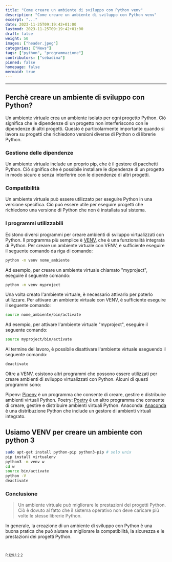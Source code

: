 ```yaml
---
title: "Come creare un ambiente di sviluppo con Python venv"
description: "Come creare un ambiente di sviluppo con Python venv"
excerpt: "..."
date: 2023-11-25T09:19:42+01:00
lastmod: 2023-11-25T09:19:42+01:00
draft: false
weight: 50
images: ["header.jpeg"]
categories: ["News"]
tags: ["python", "programmazione"]
contributors: ["sebadima"]
pinned: false
homepage: false
mermaid: true
---
```




<hr>

## Perchè creare un ambiente di sviluppo con Python?

Un ambiente virtuale crea un ambiente isolato per ogni progetto Python. Ciò significa che le dipendenze di un progetto non interferiscono con le dipendenze di altri progetti. Questo è particolarmente importante quando si lavora su progetti che richiedono versioni diverse di Python o di librerie Python.

### Gestione delle dipendenze

Un ambiente virtuale include un proprio pip, che è il gestore di pacchetti Python. Ciò significa che è possibile installare le dipendenze di un progetto in modo sicuro e senza interferire con le dipendenze di altri progetti.

### Compatibilità

Un ambiente virtuale può essere utilizzato per eseguire Python in una versione specifica. Ciò può essere utile per eseguire progetti che richiedono una versione di Python che non è installata sul sistema.

### I programmi utilizzabili

Esistono diversi programmi per creare ambienti di sviluppo virtualizzati con Python. Il programma più semplice è <a href="https://docs.python.org/3/library/venv.html" target="_blank" rel="noopener">VENV</a>, che è una funzionalità integrata di Python. Per creare un ambiente virtuale con VENV, è sufficiente eseguire il seguente comando da riga di comando:

```bash
python -m venv nome_ambiente
```
Ad esempio, per creare un ambiente virtuale chiamato "myproject", eseguire il seguente comando:

```bash
python -m venv myproject
```

Una volta creato l'ambiente virtuale, è necessario attivarlo per poterlo utilizzare. Per attivare un ambiente virtuale con VENV, è sufficiente eseguire il seguente comando:

```bash
source nome_ambiente/bin/activate
```

Ad esempio, per attivare l'ambiente virtuale "myproject", eseguire il seguente comando:

```bash
source myproject/bin/activate
```
Al termine del lavoro, è possibile disattivare l'ambiente virtuale eseguendo il seguente comando:

```bash
deactivate
```

Oltre a VENV, esistono altri programmi che possono essere utilizzati per creare ambienti di sviluppo virtualizzati con Python. Alcuni di questi programmi sono:

Pipenv: <a href="https://pipenv.pypa.io/en/latest/" target="_blank" rel="noopener">Pipenv</a> è un programma che consente di creare, gestire e distribuire ambienti virtuali Python.
Poetry: <a href="https://python-poetry.org/" target="_blank" rel="noopener">Poetry</a> è un altro programma che consente di creare, gestire e distribuire ambienti virtuali Python.
Anaconda: <a href="https://www.anaconda.com/" target="_blank" rel="noopener">Anaconda</a> è una distribuzione Python che include un gestore di ambienti virtuali integrato.

## Usiamo VENV per creare un ambiente con python 3

```bash
sudo apt-get install python-pip python3-pip # solo unix
pip install virtualenv
python3 -m venv w
cd w
source bin/activate
python -V
deactivate
```     

### Conclusione

> Un ambiente virtuale può migliorare le prestazioni dei progetti Python. Ciò è dovuto al fatto che il sistema operativo non deve caricare più volte le stesse librerie Python.

In generale, la creazione di un ambiente di sviluppo con Python è una buona pratica che può aiutare a migliorare la compatibilità, la sicurezza e le prestazioni dei progetti Python.

<br>

<p style="font-size: 0.8em;">R.129.1.2.2</p>
